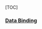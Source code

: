[TOC]

### [Data Binding](https://github.com/flyfei/mvvm-android/blob/master/Android/Data_Binding_Library.md)